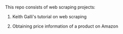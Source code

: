This repo consists of web scraping projects:

1. Keith Galli's tutorial on web scraping


2. Obtaining price information of a product on Amazon
